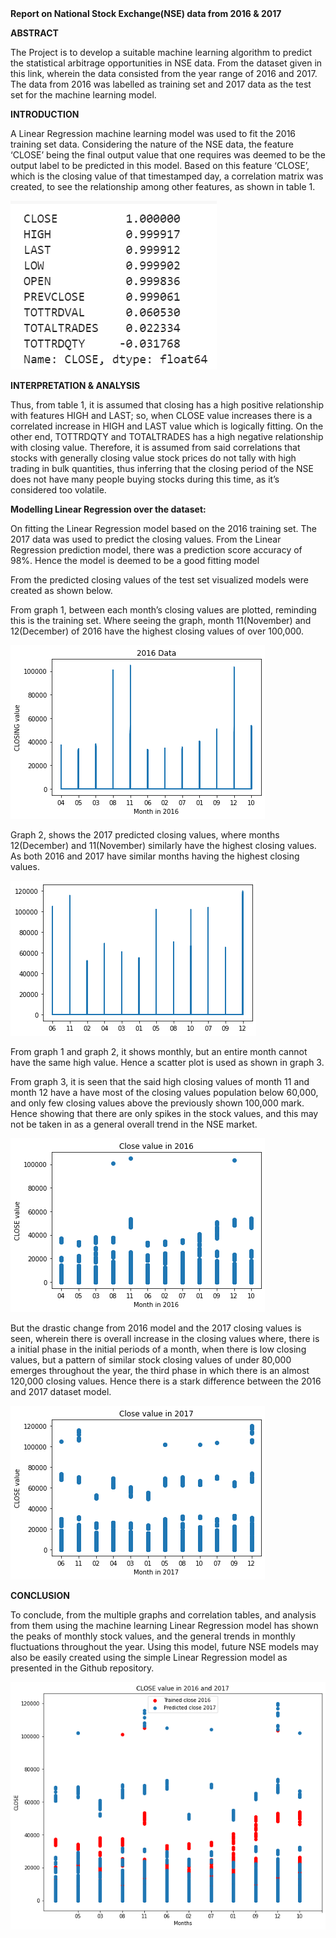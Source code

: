 <div>
<b> 
Report on National Stock Exchange(NSE) data from 2016 & 2017 
</b>
</div>

<p>
</p>

<div>
<b>
ABSTRACT
</b>

The Project is to develop a suitable machine learning algorithm to predict the statistical arbitrage opportunities in NSE data. From the dataset given in this link, wherein the data consisted from the year range of 2016 and 2017. The data from 2016 was labelled as training set and 2017 data as the test set for the machine learning model. 
</div>

<b>
INTRODUCTION
</b>

A Linear Regression machine learning model was used to fit the 2016 training set data. Considering the nature of the NSE data, the feature ‘CLOSE’ being the final output value that one requires was deemed to be the output label to be predicted in this model. Based on this feature ‘CLOSE’, which is the closing value of that timestamped day, a correlation matrix was created, to see the relationship among other features, as shown in table 1.

![table 1: Correlation table between CLOSE and other float features.](all_images/Screenshot_(46).png)

<div>
<b>
INTERPRETATION & ANALYSIS
</b>

Thus, from table 1, it is assumed that closing has a high positive relationship with features HIGH and LAST; so, when CLOSE value increases there is a correlated increase in HIGH and LAST value which is logically fitting. On the other end, TOTTRDQTY and TOTALTRADES has a high negative relationship with closing value. Therefore, it is assumed from said correlations that stocks with generally closing value stock prices do not tally with high trading in bulk quantities, thus inferring that the closing period of the NSE does not have many people buying stocks during this time, as it’s considered too volatile. 
</div>

<div>
<b>
Modelling Linear Regression over the dataset:
</b>

On fitting the Linear Regression model based on the 2016 training set. The 2017 data was used to predict the closing values. From the Linear Regression prediction model, there was a prediction score accuracy of 98%. Hence the model is deemed to be a good fitting model

From the predicted closing values of the test set visualized models were created as shown below.

From graph 1, between each month’s closing values are plotted, reminding this is the training set. Where seeing the graph, month 11(November) and 12(December) of 2016 have the highest closing values of over 100,000. 

![Graph 1: 2016 Month’s Vs. Closing values](all_images/2016_month_close.png)

<p>
Graph 2, shows the 2017 predicted closing values, where months 12(December) and 11(November) similarly have the highest closing values. As both 2016 and 2017 have similar months having the highest closing values. 
</p>

![Graph 2: 2017 month’s Vs. predicted closing values](all_images/predicted_2017_month_close.png)

<p>
From graph 1 and graph 2, it shows monthly, but an entire month cannot have the same high value. Hence a scatter plot is used as shown in graph 3.
</p>

<p>
From graph 3, it is seen that the said high closing values of month 11 and month 12 have a have most of the closing values population below 60,000, and only few closing values above the previously shown 100,000 mark. Hence showing that there are only spikes in the stock values, and this may not be taken in as a general overall trend in the NSE market. 
</p>

![Graph 3: scatter plot of 2016 monthly and closing values](all_images/Scatter_2016_month_close.png)

<p>
But the drastic change from 2016 model and the 2017 closing values is seen, wherein there is overall increase in the closing values where, there is a initial phase in the initial periods of a month, when  there is low closing values, but a pattern of similar stock closing values of under 80,000 emerges throughout the year, the third phase in which there is an almost 120,000 closing values. Hence there is a stark difference between the 2016 and 2017 dataset model. 
</p>

![Graph 4: 2017 monthly Vs. predicted closing values](all_images/scatter_2017_month_pred.png)

</div>


<div>
<b>
CONCLUSION
</b>

<p>
To conclude, from the multiple graphs and correlation tables, and analysis from them using the machine learning Linear Regression model has shown the peaks of monthly stock values, and the general trends in monthly fluctuations throughout the year. Using this model, future NSE models may also be easily created using the simple Linear Regression model as presented in the Github repository.  
</p>

![Graph 5: 2016 & 2017 monthly VS. closing values](all_images/train_pred_final.png)

</div>





